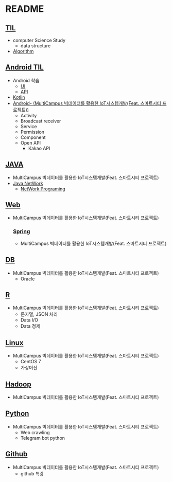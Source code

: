 # README

## [TIL](https://github.com/hyunho058/TIL/tree/master/TIL)

* computer Science Study
  * data structure
* [Algorithm](https://github.com/hyunho058/Algorithm)

## [Android TIL](https://github.com/hyunho058/TIL/tree/master/AndroidTIL)

* Android 학습
  * [UI](https://github.com/hyunho058/TIL/tree/master/AndroidTIL/UI)
  * [API](https://github.com/hyunho058/TIL/tree/master/AndroidTIL/API)
* [Kotlin](https://github.com/hyunho058/TIL/tree/master/kotlin)
* [Android- (MultiCampus 빅데이터를 활용한 IoT시스템개발(Feat. 스마트시티 프로젝트))](https://github.com/hyunho058/MC_TIL/tree/master/Android)
  * Activity
  * Broadcast receiver
  * Service
  * Permission
  * Component
  * Open API
    * Kakao API

## [JAVA](https://github.com/hyunho058/MC_TIL/tree/master/Java)

* MultiCampus 빅데이터를 활용한 IoT시스템개발(Feat. 스마트시티 프로젝트)
* [Java NetWork](https://github.com/hyunho058/TIL/tree/master/Network)
  * [NetWork Programing](https://github.com/hyunho058/JavaNetwork)

## [Web](https://github.com/hyunho058/TIL/tree/master/Web)

* MultiCampus 빅데이터를 활용한 IoT시스템개발(Feat. 스마트시티 프로젝트)

  ### [Spring](https://github.com/hyunho058/MC_TIL/tree/master/Spring)

  * MultiCampus 빅데이터를 활용한 IoT시스템개발(Feat. 스마트시티 프로젝트)

## [DB](https://github.com/hyunho058/TIL/tree/master/DB)

* MultiCampus 빅데이터를 활용한 IoT시스템개발(Feat. 스마트시티 프로젝트)
  * Oracle

## [R](https://github.com/hyunho058/MC_TIL/tree/master/R)

* MultiCampus 빅데이터를 활용한 IoT시스템개발(Feat. 스마트시티 프로젝트)
  * 문자열, JSON 처리
  * Data I/O
  * Data 정제

## [Linux](https://github.com/hyunho058/TIL/tree/master/Linux)

* MultiCampus 빅데이터를 활용한 IoT시스템개발(Feat. 스마트시티 프로젝트)
  * CentOS 7
  * 가상머신

## [Hadoop](https://github.com/hyunho058/MC_TIL/tree/master/Hadoop)

* MultiCampus 빅데이터를 활용한 IoT시스템개발(Feat. 스마트시티 프로젝트)

## [Python](https://github.com/hyunho058/MC_TIL/tree/master/python)

* MultiCampus 빅데이터를 활용한 IoT시스템개발(Feat. 스마트시티 프로젝트)
  * Web crawling
  * Telegram bot python

## [Github](https://github.com/hyunho058/TIL/tree/master/github)

* MultiCampus 빅데이터를 활용한 IoT시스템개발(Feat. 스마트시티 프로젝트)
  * github 특강















